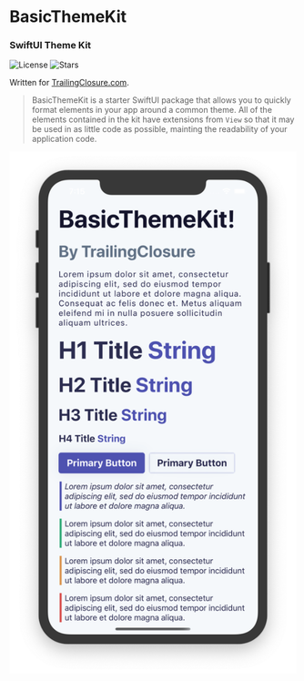 # BasicThemeKit
### SwiftUI Theme Kit

![License](https://img.shields.io/github/license/jboullianne/BasicThemeKit) ![Stars](https://img.shields.io/github/stars/jboullianne/BasicThemeKit?style=social)

Written for [TrailingClosure.com](https://trailingclosure.com/).

> BasicThemeKit is a starter SwiftUI package that allows you to quickly format elements in your app around a common theme. All of the elements contained in the kit have extensions from  `View` so that it may be used in as little code as possible, mainting the readability of your application code. 


![Example](images/BasicThemeKit_Example.png)
